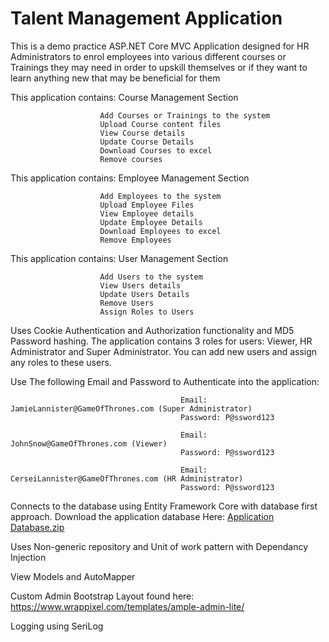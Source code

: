# Talent Management Application

This is a demo practice ASP.NET Core MVC Application designed for HR Administrators to enrol employees into various different courses or Trainings they 
may need in order to upskill themselves or if they want to learn anything new that may be beneficial for them

This application contains: Course Management Section

                        Add Courses or Trainings to the system
                        Upload Course content files
                        View Course details
                        Update Course Details
                        Download Courses to excel
                        Remove courses
                        
This application contains: Employee Management Section

                        Add Employees to the system
                        Upload Employee Files
                        View Employee details
                        Update Employee Details
                        Download Employees to excel
                        Remove Employees
                        
This application contains: User Management Section

                        Add Users to the system
                        View Users details
                        Update Users Details
                        Remove Users
                        Assign Roles to Users
                        

Uses Cookie Authentication and Authorization functionality and MD5 Password hashing. 
The application contains 3 roles for users: Viewer, HR Administrator and Super Administrator. You can add new users and assign any roles to these users.

Use The following Email and Password to Authenticate into the application:
                                          
                                          Email: JamieLannister@GameOfThrones.com (Super Administrator)
                                          Password: P@ssword123
                                          
                                          Email: JohnSnow@GameOfThrones.com (Viewer)
                                          Password: P@ssword123
                                          
                                          Email: CerseiLannister@GameOfThrones.com (HR Administrator)
                                          Password: P@ssword123

Connects to the database using Entity Framework Core with database first approach.
Download the application database Here: [Application Database.zip](https://github.com/Sax-Anon90/TalentManagementApplication/files/8716743/Application.Database.zip)

Uses Non-generic repository and Unit of work pattern with Dependancy Injection

View Models and AutoMapper

Custom Admin Bootstrap Layout found here: https://www.wrappixel.com/templates/ample-admin-lite/

Logging using SeriLog
